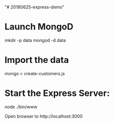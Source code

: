 "# 20180625-express-demo" 

# Launch MongoD
mkdir -p data
mongod -d data

# Import the data
mongo < create-customers.js

# Start the Express Server:
node ./bin/www

Open browser to http://localhost:3000

